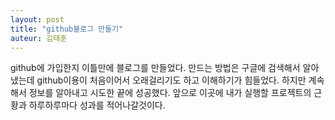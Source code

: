 ```yaml
---
layout: post
title: "github블로그 만들기"
auteur: 김태훈
---
```

github에 가입한지 이틀만에 블로그를 만들었다. 만드는 방법은 구글에 검색해서 알아냈는데 github이용이 처음이어서
오래걸리기도 하고 이해하기가 힘들었다. 하지만 계속해서 정보를 알아내고 시도한 끝에 성공했다.
앞으로 이곳에 내가 실행할 프로젝트의 근황과 하루하루마다 성과를 적어나갈것이다.
